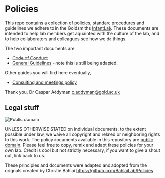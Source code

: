 # Policies

This repo contains a collection of policies, standard procedures and guidelines we adhere to in the Goldsmiths [InfantLab](http://sites.gold.ac.uk/infantlab). These documents are intended to help lab members get aquainted with the culture of the lab, and to help collaborators and colleagues see how we do things.

The two important documents are 
* [Code of Conduct](https://github.com/InfantLab/Policies/blob/master/Code_of_conduct.md)
* [General Guidelines](https://github.com/InfantLab/Policies/blob/master/General_Guidelines.md) - note this is still being adapted.

Other guides you will find here eventually, 
* [Consulting and meetings policy](https://github.com/InfantLab/Policies/blob/master/Consulting.md)

Thank you,
Dr Caspar Addyman
<c.addyman@gold.ac.uk>


## Legal stuff

![Public domain](http://i.creativecommons.org/p/zero/1.0/88x31.png)

UNLESS OTHERWISE STATED on individual documents, to the extent possible under law, we waive all copyright and related or neighboring rights to this work.
The policy documents available in this repository are [public domain](http://creativecommons.org/publicdomain/zero/1.0/). Please feel free to copy, remix and adapt these policies for your own lab. Credit is cool but not strictly necessary, if you want to give a shout out, link back to us.

These principles and documents were adapted and adopted from the orignals created by Christie Bahlai https://github.com/BahlaiLab/Policies
